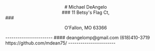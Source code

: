 <center># Michael DeAngelo</center>
<center>### 11 Betsy's Flag Ct,</center>
### <p style="text-align: center;">O'Fallon, MO  63366</p>
-----------------------
#### deangelomp@gmail.com 		(618)410-3719 		https://github.com/mdean75/
-----------------------



